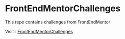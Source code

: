 # FrontEndMentorChallenges

This repo contains challenges from FrontEndMentor

Visit : <a href="https://venkatsaivikram.github.io/FrontEndMentorChallenges/FrontEndMentorChallenges.html">FrontEndMentorChallenges</a>
